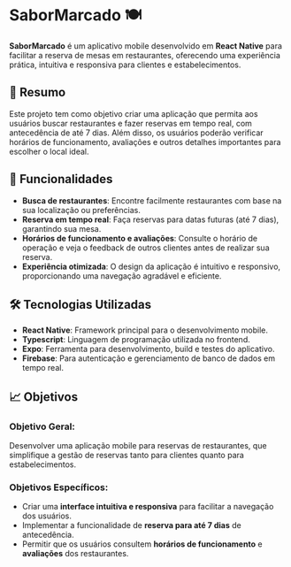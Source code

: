 # SaborMarcado 🍽️  
**SaborMarcado** é um aplicativo mobile desenvolvido em **React Native** para facilitar a reserva de mesas em restaurantes, oferecendo uma experiência prática, intuitiva e responsiva para clientes e estabelecimentos.

## 📄 Resumo  
Este projeto tem como objetivo criar uma aplicação que permita aos usuários buscar restaurantes e fazer reservas em tempo real, com antecedência de até 7 dias. Além disso, os usuários poderão verificar horários de funcionamento, avaliações e outros detalhes importantes para escolher o local ideal.

## 🚀 Funcionalidades
- **Busca de restaurantes**: Encontre facilmente restaurantes com base na sua localização ou preferências.
- **Reserva em tempo real**: Faça reservas para datas futuras (até 7 dias), garantindo sua mesa.
- **Horários de funcionamento e avaliações**: Consulte o horário de operação e veja o feedback de outros clientes antes de realizar sua reserva.
- **Experiência otimizada**: O design da aplicação é intuitivo e responsivo, proporcionando uma navegação agradável e eficiente.

## 🛠️ Tecnologias Utilizadas
- **React Native**: Framework principal para o desenvolvimento mobile.
- **Typescript**: Linguagem de programação utilizada no frontend.
- **Expo**: Ferramenta para desenvolvimento, build e testes do aplicativo.
- **Firebase**: Para autenticação e gerenciamento de banco de dados em tempo real.

## 📈 Objetivos
### Objetivo Geral:
Desenvolver uma aplicação mobile para reservas de restaurantes, que simplifique a gestão de reservas tanto para clientes quanto para estabelecimentos.

### Objetivos Específicos:
- Criar uma **interface intuitiva e responsiva** para facilitar a navegação dos usuários.
- Implementar a funcionalidade de **reserva para até 7 dias** de antecedência.
- Permitir que os usuários consultem **horários de funcionamento** e **avaliações** dos restaurantes.
